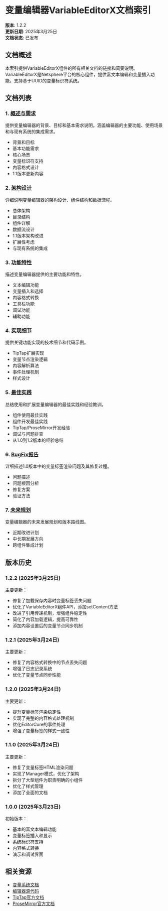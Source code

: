 # 变量编辑器VariableEditorX文档索引

**版本**: 1.2.2  
**更新日期**: 2025年3月25日  
**文档状态**: 已发布

## 文档概述

本索引提供VariableEditorX组件的所有相关文档的链接和简要说明。VariableEditorX是Netsphere平台的核心组件，提供富文本编辑和变量插入功能，支持基于UUID的变量标识符系统。

## 文档列表

### 1. [概述与需求](./variable-editor-X-overview.md)

提供变量编辑器的背景、目标和基本需求说明。涵盖编辑器的主要功能、使用场景和与现有系统的集成需求。

- 背景和目标
- 基本功能需求
- 核心场景
- 变量标识符支持
- 内容格式设计
- 1.1版本更新内容

### 2. [架构设计](./variable-editor-X-architecture.md)

详细说明变量编辑器的架构设计、组件结构和数据流程。

- 总体架构
- 目录结构
- 组件详解
- 数据流设计
- 1.1版本架构改进
- 扩展性考虑
- 与现有系统的集成

### 3. [功能特性](./variable-editor-X-features.md)

描述变量编辑器提供的主要功能和特性。

- 文本编辑功能
- 变量插入和选择
- 内容格式转换
- 工具栏功能
- 调试功能
- 辅助功能

### 4. [实现细节](./variable-editor-X-implementation.md)

提供关键功能实现的技术细节和代码示例。

- TipTap扩展实现
- 变量节点渲染逻辑
- 内容解析算法
- 事件处理机制
- 样式设计

### 5. [最佳实践](./variable-editor-X-best-practices.md)

总结使用和扩展变量编辑器的最佳实践和经验教训。

- 组件使用最佳实践
- 组件开发最佳实践
- TipTap/ProseMirror开发经验
- 调试与问题排查
- 从1.0到1.2版本的经验总结

### 6. [BugFix报告](../client/src/pages/demo/variable-editor-x/BUGFIX-REPORT.md)

详细描述1.0版本中的变量标签渲染问题及其修复过程。

- 问题描述
- 问题根因分析
- 修复方案
- 验证方法

### 7. [未来规划](./variable-editor-X-roadmap.md)

变量编辑器的未来发展规划和版本路线图。

- 近期改进计划
- 中长期发展方向
- 跨组件集成计划

## 版本历史

### 1.2.2 (2025年3月25日)

主要更新：
- 修复了加载保存内容时变量标签丢失问题
- 优化了VariableEditorX组件API，添加setContent方法
- 改进了引用传递机制，增强组件稳定性
- 简化了内容加载逻辑，提高可靠性
- 添加内容设置后的变量节点同步机制

### 1.2.1 (2025年3月24日)

主要更新：
- 修复了内容格式转换中的节点丢失问题
- 增强了日志记录系统
- 优化了变量节点同步性能

### 1.2.0 (2025年3月24日)

主要更新：
- 提升变量标签渲染稳定性
- 实现了完整的内容格式处理机制
- 优化EditorCore的事件处理
- 增强了变量标签的样式一致性

### 1.1.0 (2025年3月24日)

主要更新：
- 修复了变量标签HTML渲染问题
- 实现了Manager模式，优化了架构
- 拆分了大型组件为职责明确的小组件
- 优化了样式管理
- 添加了全面的文档

### 1.0.0 (2025年3月23日)

初始版本：
- 基本的富文本编辑功能
- 变量标签插入和显示
- 系统标识符支持
- 内容格式转换
- 演示和调试界面

## 相关资源

- [变量系统文档](../variable-system/variable-system-index.md)
- [编辑器源代码](../client/src/pages/demo/variable-editor-x/)
- [TipTap官方文档](https://tiptap.dev/docs/)
- [ProseMirror官方文档](https://prosemirror.net/docs/)
